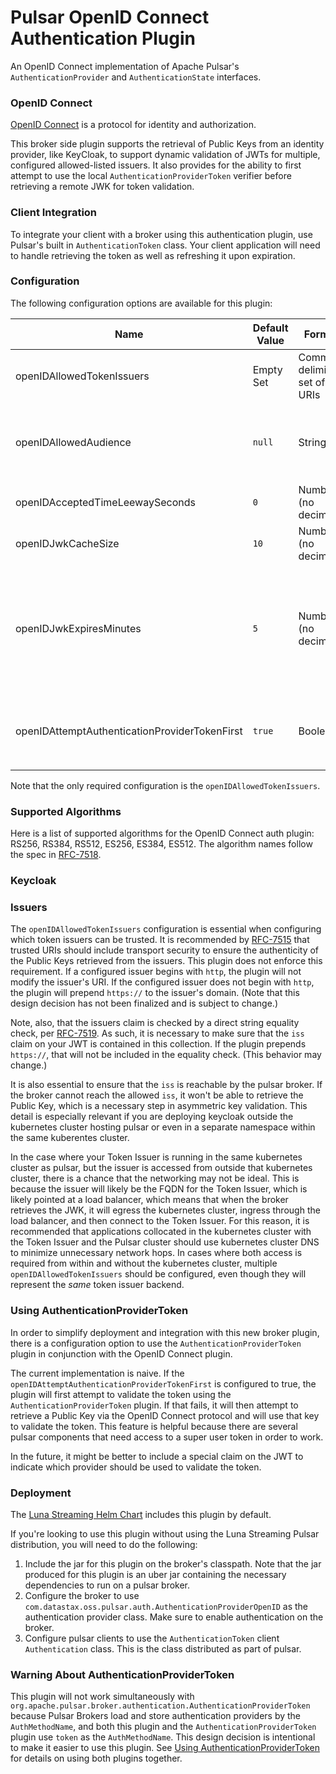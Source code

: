 # Pulsar OpenID Connect Authentication Plugin

An OpenID Connect implementation of Apache Pulsar's `AuthenticationProvider` and `AuthenticationState` interfaces.

### OpenID Connect

[OpenID Connect](https://openid.net/connect/) is a protocol for identity and authorization. 

This broker side plugin supports the retrieval of Public Keys from an identity provider, like KeyCloak, to support
dynamic validation of JWTs for multiple, configured allowed-listed issuers. It also provides for the ability to first
attempt to use the local `AuthenticationProviderToken` verifier before retrieving a remote JWK for token validation.

### Client Integration
To integrate your client with a broker using this authentication plugin, use Pulsar's built in `AuthenticationToken`
class. Your client application will need to handle retrieving the token as well as refreshing it upon expiration.

### Configuration
The following configuration options are available for this plugin:

| Name | Default Value | Format | Description |
| ---- | ------------- | ------ | ----------- |
| openIDAllowedTokenIssuers | Empty Set | Comma delimited set of URIs | The allowed issuers to trust from the JWT. The `iss` claim must be contained in this set. See [Issuers](#Issuers). |
| openIDAllowedAudience | `null` | String | If not set, defaults to `null`, and the `aud` claim is not checked. If set, the JWT must have the configured `aud` in its claims. If it is missing, the token will be rejected. |
| openIDAcceptedTimeLeewaySeconds | `0` | Number (no decimals) | The number of seconds that a token will be accepted past its expiration time. |
| openIDJwkCacheSize | `10` | Number (no decimals) | The number of JWK values to keep in the cache. |
| openIDJwkExpiresMinutes | `5` | Number (no decimals) | The length of time to store a JWK before calling the issuer again. Note that this time is also the maximum time that a revoked token can be used. A longer window may improve performance, but it also increases the length of time than a deactivated token could be used. |
| openIDAttemptAuthenticationProviderTokenFirst | `true` | Boolean | Whether to also use the `AuthenticationProviderToken` class when attempting verification of the JWT. See [Using AuthenticationProviderToken](#Using-AuthenticationProviderToken). | 

Note that the only required configuration is the `openIDAllowedTokenIssuers`.

### Supported Algorithms
Here is a list of supported algorithms for the OpenID Connect auth plugin: RS256, RS384, RS512, ES256, ES384, ES512.
The algorithm names follow the spec in [RFC-7518](https://datatracker.ietf.org/doc/html/rfc7518#section-3.1).

### Keycloak

### Issuers
The `openIDAllowedTokenIssuers` configuration is essential when configuring which token issuers can be trusted. It is
recommended by [RFC-7515](https://datatracker.ietf.org/doc/html/rfc7515#section-4.1.2) that trusted URIs should include
transport security to ensure the authenticity of the Public Keys retrieved from the issuers. This plugin does not
enforce this requirement. If a configured issuer begins with `http`, the plugin will not modify the issuer's URI. If the
configured issuer does not begin with `http`, the plugin will prepend `https://` to the issuer's domain. (Note that
this design decision has not been finalized and is subject to change.)

Note, also, that the issuers claim is checked by a direct string equality check, per [RFC-7519](https://datatracker.ietf.org/doc/html/rfc7519#section-7.3). As such, it is necessary
to make sure that the `iss` claim on your JWT is contained in this collection. If the plugin prepends `https://`, that
will not be included in the equality check. (This behavior may change.)

It is also essential to ensure that the `iss` is reachable by the pulsar broker. If the broker cannot reach the allowed
`iss`, it won't be able to retrieve the Public Key, which is a necessary step in asymmetric key validation. This detail
is especially relevant if you are deploying keycloak outside the kubernetes cluster hosting pulsar or even in a
separate namespace within the same kuberentes cluster.

In the case where your Token Issuer is running in the same kubernetes cluster as pulsar, but the issuer is accessed from
outside that kubernetes cluster, there is a chance that the networking may not be ideal. This is because the issuer will
likely be the FQDN for the Token Issuer, which is likely pointed at a load balancer, which means that when the broker
retrieves the JWK, it will egress the kubernetes cluster, ingress through the load balancer, and then connect to the
Token Issuer. For this reason, it is recommended that applications collocated in the kubernetes cluster with the Token
Issuer and the Pulsar cluster should use kubernetes cluster DNS to minimize unnecessary network hops. In cases where
both access is required from within and without the kubernetes cluster, multiple `openIDAllowedTokenIssuers` should
be configured, even though they will represent the _same_ token issuer backend.

### Using AuthenticationProviderToken
In order to simplify deployment and integration with this new broker plugin, there is a configuration option to use the
`AuthenticationProviderToken` plugin in conjunction with the OpenID Connect plugin.

The current implementation is naive. If the `openIDAttemptAuthenticationProviderTokenFirst` is configured to true, the
plugin will first attempt to validate the token using the `AuthenticationProviderToken` plugin. If that fails,
it will then attempt to retrieve a Public Key via the OpenID Connect protocol and will use that key to
validate the token. This feature is helpful because there are several pulsar components that need access to a super user
token in order to work.

In the future, it might be better to include a special claim on the JWT to indicate which provider should be used
to validate the token.

### Deployment
The [Luna Streaming Helm Chart](https://github.com/datastax/pulsar-helm-chart) includes this plugin by default.

If you're looking to use this plugin without using the Luna Streaming Pulsar distribution, you will need to do the
following:

1. Include the jar for this plugin on the broker's classpath. Note that the jar produced for this plugin is an uber jar
   containing the necessary dependencies to run on a pulsar broker.
1. Configure the broker to use `com.datastax.oss.pulsar.auth.AuthenticationProviderOpenID` as the authentication
   provider class. Make sure to enable authentication on the broker.
1. Configure pulsar clients to use the `AuthenticationToken` client `Authentication` class. This is the class
   distributed as part of pulsar.

### Warning About AuthenticationProviderToken

This plugin will not work simultaneously with `org.apache.pulsar.broker.authentication.AuthenticationProviderToken`
because Pulsar Brokers load and store authentication providers by the `AuthMethodName`, and both this plugin and the 
`AuthenticationProviderToken` plugin use `token` as the `AuthMethodName`. This design decision is intentional to make
it easier to use this plugin. See [Using AuthenticationProviderToken](#Using-AuthenticationProviderToken) for details
on using both plugins together.